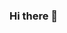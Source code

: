 ### Hi there 👋

<!--
**AdolfReeve/AdolfReeve** is a ✨ _special_ ✨ repository because its `README.md` (this file) appears on your GitHub profile.

Here are some ideas to get you started:

- getting started on github
-->
